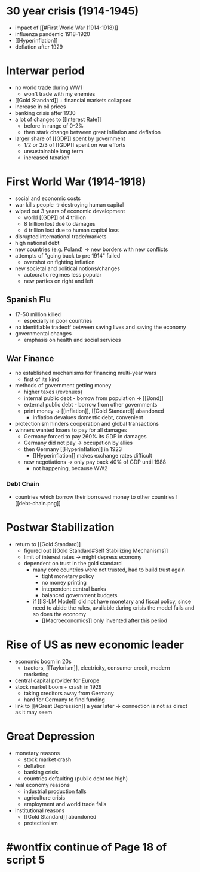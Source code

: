 # 30 year crisis (1914-1945)
- impact of [[#First World War (1914-1918)]]
- influenza pandemic 1918-1920
- [[Hyperinflation]]
- deflation after 1929

# Interwar period
- no world trade during WW1
	- won't trade with my enemies
- [[Gold Standard]] + financial markets collapsed
- increase in oil prices
- banking crisis after 1930
- a lot of changes to [[Interest Rate]] 
	- before in range of 0-2%
	- then stark change between great inflation and deflation
- larger share of [[GDP]] spent by government
	- 1/2 or 2/3 of [[GDP]] spent on war efforts
	- unsustainable long term
	- increased taxation
	
# First World War (1914-1918)
- social and economic costs
- war kills people -> destroying human capital
- wiped out 3 years of economic development
	- world [[GDP]] of 4 trillion
	- 8 trillion lost due to damages 
	- 4 trillion lost due to human capital loss
- disrupted international trade/markets
- high national debt
- new countries (e.g. Poland) -> new borders with new conflicts
- attempts of "going back to pre 1914" failed
	- overshot on fighting inflation
- new societal and political notions/changes
	- autocratic regimes less popular
	- new parties on right and left

## Spanish Flu
- 17-50 million killed
	- especially in poor countries
- no identifiable tradeoff between saving lives and saving the economy
- governmental changes
	- emphasis on health and social services

## War Finance
- no established mechanisms for financing multi-year wars
	- first of its kind
- methods of government getting money
	- higher taxes (revenues)
	- internal public debt - borrow from population -> [[Bond]]
	- external public debt - borrow from other governments
	- print money -> [[inflation]], [[Gold Standard]] abandoned
		- inflation devalues domestic debt, convenient
- protectionism hinders cooperation and global transactions
- winners wanted losers to pay for all damages
	- Germany forced to pay 260% its GDP in damages
	- Germany did not pay -> occupation by allies
	- then Germany [[Hyperinflation]] in 1923
		- [[Hyperinflation]] makes exchange rates difficult
	- new negotiations -> only pay back 40% of GDP until 1988
		- not happening, because WW2

### Debt Chain
- countries which borrow their borrowed money to other countries
![[debt-chain.png]]

# Postwar Stabilization
- return to [[Gold Standard]]
	- figured out [[Gold Standard#Self Stabilizing Mechanisms]]
	- limit of interest rates -> might depress economy
	- dependent on trust in the gold standard
		- many core countries were not trusted, had to build trust again
			- tight monetary policy
			- no money printing
			- intependent central banks
			- balanced government budgets
		- if [[IS-LM Model]] did not have monetary and fiscal policy, since need to abide the rules, available during crisis the model fails and so does the economy
			- [[Macroeconomics]] only invented after this period

# Rise of US as new economic leader
- economic boom in 20s
	- tractors, [[Taylorism]], electricity, consumer credit, modern marketing
- central capital provider for Europe
- stock market boom + crash in 1929
	- taking creditors away from Germany
	- hard for Germany to find funding
- link to [[#Great Depression]] a year later -> connection is not as direct as it may seem

# Great Depression
- monetary reasons
	- stock market crash
	- deflation
	- banking crisis
	- countries defaulting (public debt too high)
- real economy reasons
	- industrial production falls
	- agriculture crisis
	- employment and world trade falls
- institutional reasons
	- [[Gold Standard]] abandoned
	- protectionism

# #wontfix continue of Page 18 of script 5